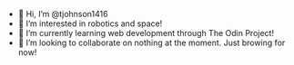 - 👋 Hi, I’m @tjohnson1416
- 👀 I’m interested in robotics and space!
- 🌱 I’m currently learning web development through The Odin Project!
- 💞️ I’m looking to collaborate on nothing at the moment. Just browing for now!

<!---
tjohnson1416/tjohnson1416 is a ✨ special ✨ repository because its `README.md` (this file) appears on your GitHub profile.
You can click the Preview link to take a look at your changes.
--->

